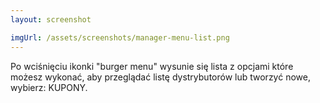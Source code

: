 ```yaml
---
layout: screenshot

imgUrl: /assets/screenshots/manager-menu-list.png
---
```

Po wciśnięciu ikonki "burger menu" wysunie się lista z opcjami które możesz wykonać, aby przeglądać listę dystrybutorów lub tworzyć nowe, wybierz: KUPONY.
